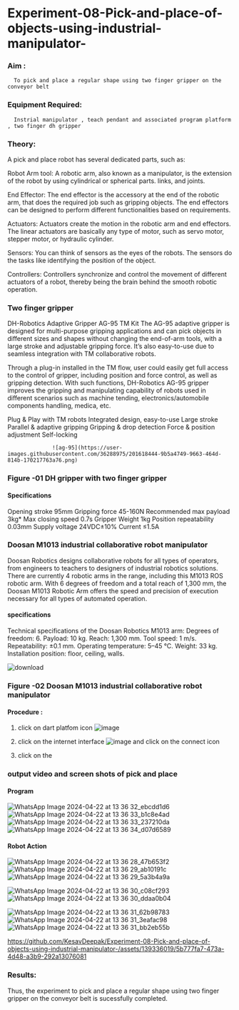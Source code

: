 # Experiment-08-Pick-and-place-of-objects-using-industrial-manipulator-

### Aim :
      To pick and place a regular shape using two finger gripper on the conveyor belt 
### Equipment Required: 
      Instrial manipulator , teach pendant and associated program platform , two finger dh gripper 
      
### Theory: 

A pick and place robot has several dedicated parts, such as:

Robot Arm tool: A robotic arm, also known as a manipulator, is the extension of the robot by using cylindrical or spherical parts. links, and joints.

End Effector: The end effector is the accessory at the end of the robotic arm, that does the required job such as gripping objects. The end effectors can be designed to perform different functionalities based on requirements.

Actuators: Actuators create the motion in the robotic arm and end effectors. The linear actuators are basically any type of motor, such as servo motor, stepper motor, or hydraulic cylinder.

Sensors: You can think of sensors as the eyes of the robots. The sensors do the tasks like identifying the position of the object.

Controllers: Controllers synchronize and control the movement of different actuators of a robot, thereby being the brain behind the smooth robotic operation.


### Two finger gripper 

DH-Robotics
Adaptive Gripper AG-95 TM Kit
The AG-95 adaptive gripper is designed for multi-purpose gripping applications and can pick objects in different sizes and shapes without changing the end-of-arm tools, with a large stroke and adjustable gripping force. It’s also easy-to-use due to seamless integration with TM collaborative robots.

Through a plug-in installed in the TM flow, user could easily get full access to the control of gripper, including position and force control, as well as gripping detection. With such functions, DH-Robotics AG-95 gripper improves the gripping and manipulating capability of robots used in different scenarios such as machine tending, electronics/automobile components handling, medica, etc.

Plug & Play with TM robots
Integrated design, easy-to-use
Large stroke
Parallel & adaptive gripping
Gripping & drop detection
Force & position adjustment
Self-locking

                  ![ag-95](https://user-images.githubusercontent.com/36288975/201618444-9b5a4749-9663-464d-814b-170217763a76.png)
### Figure -01 DH gripper with two finger gripper 

#### Specifications

Opening stroke	95mm
Gripping force 	45-160N
Recommended max payload	3kg*
Max closing speed	0.7s
Gripper Weight	1kg
Position repeatability	0.03mm
Supply voltage	24VDC±10%
Current	≤1.5A



### Doosan M1013 industrial collaborative robot manipulator 
Doosan Robotics designs collaborative robots for all types of operators, from engineers to teachers to designers of industrial robotics solutions. There are currently 4 robotic arms in the range, including this M1013 ROS robotic arm. With 6 degrees of freedom and a total reach of 1,300 mm, the Doosan M1013 Robotic Arm offers the speed and precision of execution necessary for all types of automated operation.

#### specifications 
Technical specifications of the Doosan Robotics M1013 arm:
Degrees of freedom: 6.
Payload: 10 kg.
Reach: 1,300 mm.
Tool speed: 1 m/s.
Repeatability: ±0.1 mm.
Operating temperature: 5–45 °C.
Weight: 33 kg.
Installation position: floor, ceiling, walls.



![download](https://user-images.githubusercontent.com/36288975/201624230-89cc83ff-cecd-49ea-84c6-c67066e9d157.jpg)

### Figure -02 Doosan M1013 industrial collaborative robot manipulator 

#### Procedure : 

1. click on dart platfom icon ![image](https://user-images.githubusercontent.com/36288975/201621038-f1248586-5c20-40fd-8a74-68c7d8b44939.png)
2. click on the internet interface 
![image](https://user-images.githubusercontent.com/36288975/201621235-3b8b46a9-3c19-4207-9ea2-6a7954eb6135.png)
and click on the connect icon 

3. click on the 


















### output video and screen shots of pick and place 
#### Program
![WhatsApp Image 2024-04-22 at 13 36 32_ebcdd1d6](https://github.com/KesavDeepak/Experiment-08-Pick-and-place-of-objects-using-industrial-manipulator-/assets/139336019/eb6b277f-1db6-41d3-babb-1ff0c81b7d61)
![WhatsApp Image 2024-04-22 at 13 36 33_b1c8e4ad](https://github.com/KesavDeepak/Experiment-08-Pick-and-place-of-objects-using-industrial-manipulator-/assets/139336019/15a84c71-6a28-410b-a63e-6fa035502ac8)
![WhatsApp Image 2024-04-22 at 13 36 33_237210da](https://github.com/KesavDeepak/Experiment-08-Pick-and-place-of-objects-using-industrial-manipulator-/assets/139336019/35def62f-8996-49d8-9deb-c506d906c693)
![WhatsApp Image 2024-04-22 at 13 36 34_d07d6589](https://github.com/KesavDeepak/Experiment-08-Pick-and-place-of-objects-using-industrial-manipulator-/assets/139336019/b6d6df07-986c-47bf-86ee-965692fde443)

#### Robot Action

![WhatsApp Image 2024-04-22 at 13 36 28_47b653f2](https://github.com/KesavDeepak/Experiment-08-Pick-and-place-of-objects-using-industrial-manipulator-/assets/139336019/45f35e03-7e01-4aba-9825-7cb8b5210089)
![WhatsApp Image 2024-04-22 at 13 36 29_ab10191c](https://github.com/KesavDeepak/Experiment-08-Pick-and-place-of-objects-using-industrial-manipulator-/assets/139336019/19828a3c-4fa5-4abe-a0f8-d307037d22e4)
![WhatsApp Image 2024-04-22 at 13 36 29_5a3b4a9a](https://github.com/KesavDeepak/Experiment-08-Pick-and-place-of-objects-using-industrial-manipulator-/assets/139336019/fc4c8815-5f4f-4bbf-8ec4-7b54714743ed)

![WhatsApp Image 2024-04-22 at 13 36 30_c08cf293](https://github.com/KesavDeepak/Experiment-08-Pick-and-place-of-objects-using-industrial-manipulator-/assets/139336019/6cc056f1-c78a-4ac2-84a2-aaa432a414fa)
![WhatsApp Image 2024-04-22 at 13 36 30_ddaa0b04](https://github.com/KesavDeepak/Experiment-08-Pick-and-place-of-objects-using-industrial-manipulator-/assets/139336019/9328a0af-e4ca-416c-ba4e-549beaf33216)

![WhatsApp Image 2024-04-22 at 13 36 31_62b98783](https://github.com/KesavDeepak/Experiment-08-Pick-and-place-of-objects-using-industrial-manipulator-/assets/139336019/d98bf945-cdfd-4703-913f-10d40a4c09ec)
![WhatsApp Image 2024-04-22 at 13 36 31_3eafac98](https://github.com/KesavDeepak/Experiment-08-Pick-and-place-of-objects-using-industrial-manipulator-/assets/139336019/bf2da26f-2093-45f0-b42d-0f18373f6960)
![WhatsApp Image 2024-04-22 at 13 36 31_bb2eb55b](https://github.com/KesavDeepak/Experiment-08-Pick-and-place-of-objects-using-industrial-manipulator-/assets/139336019/60583fe2-949a-4192-ba44-5d7d369447fd)



https://github.com/KesavDeepak/Experiment-08-Pick-and-place-of-objects-using-industrial-manipulator-/assets/139336019/5b777fa7-473a-4d48-a3b9-292a13076081






### Results: 

Thus, the experiment to pick and place a regular shape using two finger gripper on the conveyor belt is sucessfully completed.




